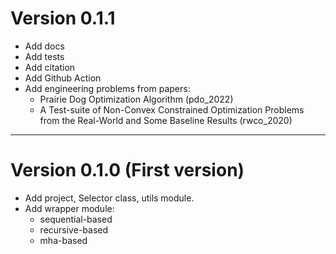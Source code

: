 
# Version 0.1.1

+ Add docs
+ Add tests
+ Add citation
+ Add Github Action
+ Add engineering problems from papers:
  + Prairie Dog Optimization Algorithm (pdo_2022)
  + A Test-suite of Non-Convex Constrained Optimization Problems from the Real-World and Some Baseline Results (rwco_2020)


---------------------------------------------------------------------

# Version 0.1.0 (First version)

+ Add project, Selector class, utils module.
+ Add wrapper module:
  + sequential-based
  + recursive-based
  + mha-based

